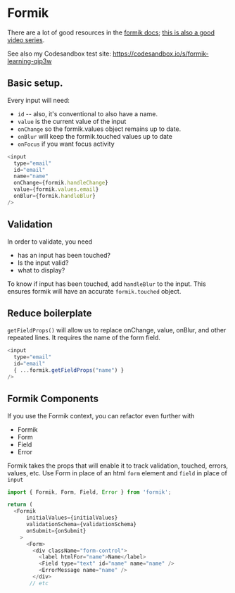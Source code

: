 # Formik

There are a lot of good resources in the [formik docs](https://formik.org/docs/overview); [this is also a good video series](https://www.youtube.com/playlist?list=PLC3y8-rFHvwiPmFbtzEWjESkqBVDbdgGu). 

See also my Codesandbox test site: https://codesandbox.io/s/formik-learning-qip3w

## Basic setup.
Every input will need:
* `id` -- also, it's conventional to also have a name. 
* `value` is the current value of the input
* `onChange` so the formik.values object remains up to date.
* `onBlur` will keep the formik.touched values up to date
* `onFocus` if you want focus activity

```js
<input
  type="email"
  id="email"
  name="name"
  onChange={formik.handleChange}
  value={formik.values.email}
  onBlur={formik.handleBlur}
/>
```

## Validation
In order to validate,  you need
* has an input has been touched?
* Is the input valid?
* what to display?

To know if input has been touched, add `handleBlur` to the input. This ensures formik will have an accurate `formik.touched` object.

## Reduce boilerplate

`getFieldProps()` will allow us to replace onChange, value, onBlur, and other repeated lines. It requires the name of the form field. 
```js
<input
  type="email"
  id="email"
  { ...formik.getFieldProps("name") }
/>
```

## Formik Components
If you use the Formik context, you can refactor even further with
* Formik
* Form
* Field
* Error

Formik takes the props that will enable it to track validation, touched, errors, values, etc.
Use Form in place of an html `form` element and `field` in place of `input`
```js
import { Formik, Form, Field, Error } from 'formik';

return (
  <Formik
      initialValues={initialValues}
      validationSchema={validationSchema}
      onSubmit={onSubmit}
    >
      <Form>
        <div className="form-control">
          <label htmlFor="name">Name</label>
          <Field type="text" id="name" name="name" />
          <ErrorMessage name="name" />
        </div>
       // etc
```
